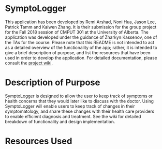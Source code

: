 # SymptoLogger
This application has been developed by Remi Arshad, Noni Hua, Jason Lee, Patrick Tamm and Kaiwen Zhang. It is their submission for the group project for the Fall 2018 session of CMPUT 301 at the University of Alberta. The application was developed under the guidance of Zharkyn Kassenov, one of the TAs for the course. Please note that this README is not intended to act as a detailed overview of the functionality of the app; rather, it is intended to give a brief description of purpose, and list the resources that have been used in order to develop the application. For detailed documentation, please consult the [project wiki](https://github.com/CMPUT301F18T02/SymptoLogger/wiki).

# Description of Purpose
SymptoLogger is designed to allow the user to keep track of symptoms or health concerns that they would later like to discuss with the doctor. Using SymptoLogger will enable users to keep track of changes in their symptomatology, and share these changes with their health care providers to enable efficient diagnosis and treatment. See the wiki for detailed breakdown of functionality and design implementation.

# Resources Used

